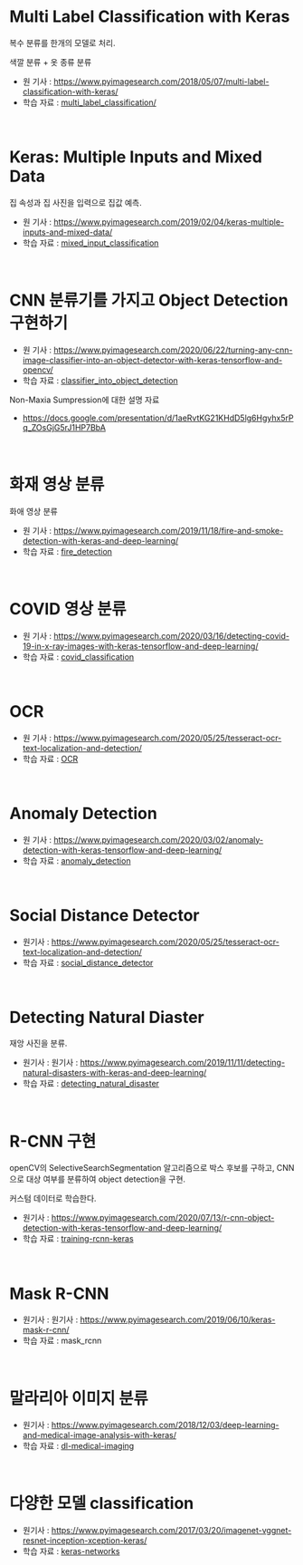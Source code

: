 # Multi Label Classification with Keras

복수 분류를 한개의 모델로 처리.

색깔 분류 + 옷 종류 분류

- 원 기사 : https://www.pyimagesearch.com/2018/05/07/multi-label-classification-with-keras/
- 학습 자료 : [multi_label_classification/](multi_label_classification/)


<br>

# Keras: Multiple Inputs and Mixed Data 

집 속성과 집 사진을 입력으로 집값 예측.

- 원 기사 : https://www.pyimagesearch.com/2019/02/04/keras-multiple-inputs-and-mixed-data/
- 학습 자료 : [mixed_input_classification](mixed_input_classification)


<br>

# CNN 분류기를 가지고 Object Detection 구현하기

- 원 기사 : https://www.pyimagesearch.com/2020/06/22/turning-any-cnn-image-classifier-into-an-object-detector-with-keras-tensorflow-and-opencv/
- 학습 자료 : [classifier_into_object_detection](classifier_into_object_detection)

Non-Maxia Sumpression에 대한 설명 자료
- https://docs.google.com/presentation/d/1aeRvtKG21KHdD5lg6Hgyhx5rPq_ZOsGjG5rJ1HP7BbA


<br>

# 화재 영상 분류

화애 영상 분류

- 원 기사 : https://www.pyimagesearch.com/2019/11/18/fire-and-smoke-detection-with-keras-and-deep-learning/
- 학습 자료 : [fire_detection](fire_detection)


<br>

# COVID 영상 분류

- 원 기사 : https://www.pyimagesearch.com/2020/03/16/detecting-covid-19-in-x-ray-images-with-keras-tensorflow-and-deep-learning/
- 학습 자료 : [covid_classification](covid_classification)

<br>

# OCR

- 원 기사 : https://www.pyimagesearch.com/2020/05/25/tesseract-ocr-text-localization-and-detection/
- 학습 자료 : [OCR](OCR)

<br>

# Anomaly Detection

- 원 기사 : https://www.pyimagesearch.com/2020/03/02/anomaly-detection-with-keras-tensorflow-and-deep-learning/
- 학습 자료 : [anomaly_detection](anomaly_detection)

<br>

# Social Distance Detector

- 원기사 : https://www.pyimagesearch.com/2020/05/25/tesseract-ocr-text-localization-and-detection/
- 학습 자료 : [social_distance_detector](social_distance_detector)

<br>

# Detecting Natural Diaster

재앙 사진을 분류.

- 원기사 : 원기사 : https://www.pyimagesearch.com/2019/11/11/detecting-natural-disasters-with-keras-and-deep-learning/
- 학습 자료 : [detecting_natural_disaster](detecting_natural_disaster)


<br>

# R-CNN 구현

openCV의 SelectiveSearchSegmentation 알고리즘으로 박스 후보를 구하고, CNN으로 대상 여부를 분류하여 object detection을 구현.

커스텀 데이터로 학습한다.

- 원기사 : https://www.pyimagesearch.com/2020/07/13/r-cnn-object-detection-with-keras-tensorflow-and-deep-learning/
- 학습 자료 : [training-rcnn-keras](training-rcnn-keras)


<br>

# Mask R-CNN


- 원기사 : 원기사 : https://www.pyimagesearch.com/2019/06/10/keras-mask-r-cnn/
- 학습 자료 : mask_rcnn

<br>

# 말라리아 이미지 분류

- 원기사 : https://www.pyimagesearch.com/2018/12/03/deep-learning-and-medical-image-analysis-with-keras/
- 학습 자료 : [dl-medical-imaging](dl-medical-imaging)


<br>

# 다양한 모델 classification

- 원기사 : https://www.pyimagesearch.com/2017/03/20/imagenet-vggnet-resnet-inception-xception-keras/
- 학습 자료 : [keras-networks](keras-networks)